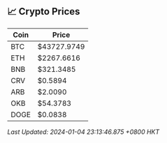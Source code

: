 ## 📈 Crypto Prices

| Coin | Price |
| ---- | ----- |
| BTC | $43727.9749 |
| ETH | $2267.6616 |
| BNB | $321.3485 |
| CRV | $0.5894 |
| ARB | $2.0090 |
| OKB | $54.3783 |
| DOGE | $0.0838 |

_Last Updated: 2024-01-04 23:13:46.875 +0800 HKT_